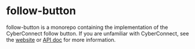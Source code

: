 # follow-button

follow-button is a monorepo containing the implementation of the CyberConnect follow button. If you are unfamiliar with CyberConnect, see the [website](https://cyberconnect.me/) or [API doc](https://docs.cyberconnect.me/follow-button) for more information.
